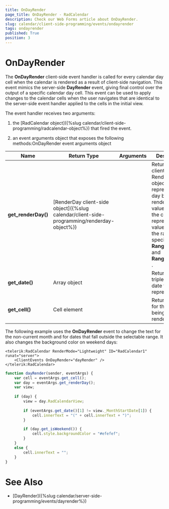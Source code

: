 ```yaml
---
title: OnDayRender
page_title: OnDayRender - RadCalendar
description: Check our Web Forms article about OnDayRender.
slug: calendar/client-side-programming/events/ondayrender
tags: ondayrender
published: True
position: 3
---
```


# OnDayRender



The **OnDayRender** client-side event handler is called for every calendar day cell when the calendar is rendered as a result of client-side navigation. This event mimics the server-side **DayRender** event, giving final control over the output of a specific calendar day cell. This event can be used to apply changes to the calendar cells when the user navigates that are identical to the server-side event handler applied to the cells in the initial view.


The event handler receives two arguments:

1. the [RadCalendar object]({%slug calendar/client-side-programming/radcalendar-object%}) that fired the event.

1. an event arguments object that exposes the following methods:OnDayRender event arguments object


| Name | Return Type | Arguments | Description |
| ------ | ------ | ------ | ------ |
| **get_renderDay()** |[RenderDay client-side object]({%slug calendar/client-side-programming/renderday-object%})||Returns the client-side RenderDay object that represents the day being rendered. This value is null if the cell represents a valueoutside the range specified by **RangeMinDate** and **RangeMaxDate** .|
| **get_date()** |Array object||Returns the triplet for the date the cell represents.|
| **get_cell()** |Cell element||Returns object for the cell being rendered.|

The following example uses the **OnDayRender** event to change the text for the non-current month and for dates that fall outside the selectable range. It also changes the background color on weekend days:

````ASPNET
<telerik:RadCalendar RenderMode="Lightweight" ID="RadCalendar1" runat="server">
    <ClientEvents OnDayRender="dayRender" />
</telerik:RadCalendar>  			
````
````JavaScript
function dayRender(sender, eventArgs) {
	var cell = eventArgs.get_cell();
	var day = eventArgs.get_renderDay();
	var view;
	
	if (day) {
		view = day.RadCalendarView;
		
		if (eventArgs.get_date()[1] != view._MonthStartDate[1]) {
			cell.innerText = "(" + cell.innerText + ")";
		}

		if (day.get_isWeekend()) {
			cell.style.backgroundColor = "#efefef";
		}
	}
	else {
		cell.innerText = "";
	}
}
````


# See Also

 * [DayRender]({%slug calendar/server-side-programming/events/dayrender%})
